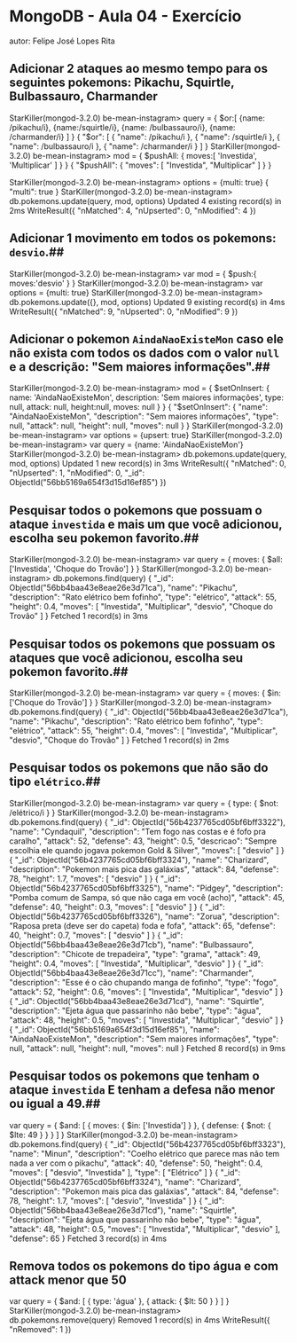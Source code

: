 # MongoDB - Aula 04 - Exercício
autor: Felipe José Lopes Rita

## Adicionar 2 ataques ao mesmo tempo para os seguintes pokemons: Pikachu, Squirtle, Bulbassauro, Charmander
StarKiller(mongod-3.2.0) be-mean-instagram> query = { $or:[ {name: /pikachu/i}, {name:/squirtle/i}, {name: /bulbassauro/i}, {name: /charmander/i} ] }
{
  "$or": [
    {
      "name": /pikachu/i
    },
    {
      "name": /squirtle/i
    },
    {
      "name": /bulbassauro/i
    },
    {
      "name": /charmander/i
    }
  ]
}
StarKiller(mongod-3.2.0) be-mean-instagram> mod = { $pushAll: { moves:[ 'Investida', 'Multiplicar' ] } }
{
  "$pushAll": {
    "moves": [
      "Investida",
      "Multiplicar"
    ]
  }
}

StarKiller(mongod-3.2.0) be-mean-instagram> options = {multi: true}
{
  "multi": true
}
StarKiller(mongod-3.2.0) be-mean-instagram> db.pokemons.update(query, mod, options)
Updated 4 existing record(s) in 2ms
WriteResult({
  "nMatched": 4,
  "nUpserted": 0,
  "nModified": 4
})

## **Adicionar** 1 movimento em todos os pokemons: `desvio`.##
StarKiller(mongod-3.2.0) be-mean-instagram> var mod = { $push:{ moves:'desvio' } }
StarKiller(mongod-3.2.0) be-mean-instagram> var options = {multi: true}
StarKiller(mongod-3.2.0) be-mean-instagram> db.pokemons.update({}, mod, options)
Updated 9 existing record(s) in 4ms
WriteResult({
  "nMatched": 9,
  "nUpserted": 0,
  "nModified": 9
})



## **Adicionar** o pokemon `AindaNaoExisteMon` caso ele não exista com todos os dados com o valor `null` e a descrição: "Sem maiores informações".##
StarKiller(mongod-3.2.0) be-mean-instagram> mod = { $setOnInsert: { name: 'AindaNaoExisteMon', description: 'Sem maiores informações', type: null, attack: null, height:null, moves: null } }
{
  "$setOnInsert": {
    "name": "AindaNaoExisteMon",
    "description": "Sem maiores informações",
    "type": null,
    "attack": null,
    "height": null,
    "moves": null
  }
}
StarKiller(mongod-3.2.0) be-mean-instagram> var options = {upsert: true}
StarKiller(mongod-3.2.0) be-mean-instagram> var query = {name: 'AindaNaoExisteMon'}
StarKiller(mongod-3.2.0) be-mean-instagram> db.pokemons.update(query, mod, options)
Updated 1 new record(s) in 3ms
WriteResult({
  "nMatched": 0,
  "nUpserted": 1,
  "nModified": 0,
  "_id": ObjectId("56bb5169a654f3d15d16ef85")
})

## Pesquisar todos o pokemons que possuam o ataque `investida` e mais um que você adicionou, escolha seu pokemon favorito.##
StarKiller(mongod-3.2.0) be-mean-instagram> var query = { moves: { $all:['Investida', 'Choque do Trovão'] } }
StarKiller(mongod-3.2.0) be-mean-instagram> db.pokemons.find(query)
{
  "_id": ObjectId("56bb4baa43e8eae26e3d71ca"),
  "name": "Pikachu",
  "description": "Rato elétrico bem fofinho",
  "type": "elétrico",
  "attack": 55,
  "height": 0.4,
  "moves": [
    "Investida",
    "Multiplicar",
    "desvio",
    "Choque do Trovão"
  ]
}
Fetched 1 record(s) in 3ms

## Pesquisar **todos** os pokemons que possuam os ataques que você adicionou, escolha seu pokemon favorito.##
StarKiller(mongod-3.2.0) be-mean-instagram> var query = { moves: { $in: ['Choque do Trovão'] } }
StarKiller(mongod-3.2.0) be-mean-instagram> db.pokemons.find(query)
{
  "_id": ObjectId("56bb4baa43e8eae26e3d71ca"),
  "name": "Pikachu",
  "description": "Rato elétrico bem fofinho",
  "type": "elétrico",
  "attack": 55,
  "height": 0.4,
  "moves": [
    "Investida",
    "Multiplicar",
    "desvio",
    "Choque do Trovão"
  ]
}
Fetched 1 record(s) in 2ms

## Pesquisar **todos** os pokemons que não são do tipo `elétrico`.##
StarKiller(mongod-3.2.0) be-mean-instagram> var query = { type: { $not: /elétrico/i } }
StarKiller(mongod-3.2.0) be-mean-instagram> db.pokemons.find(query)
{
  "_id": ObjectId("56b4237765cd05bf6bff3322"),
  "name": "Cyndaquil",
  "description": "Tem fogo nas costas e é fofo pra caralho",
  "attack": 52,
  "defense": 43,
  "height": 0.5,
  "descricao": "Sempre escolhia ele quando jogava pokemon Gold & Silver",
  "moves": [
    "desvio"
  ]
}
{
  "_id": ObjectId("56b4237765cd05bf6bff3324"),
  "name": "Charizard",
  "description": "Pokemon mais pica das galáxias",
  "attack": 84,
  "defense": 78,
  "height": 1.7,
  "moves": [
    "desvio"
  ]
}
{
  "_id": ObjectId("56b4237765cd05bf6bff3325"),
  "name": "Pidgey",
  "description": "Pomba comum de Sampa, só que não caga em você (acho)",
  "attack": 45,
  "defense": 40,
  "height": 0.3,
  "moves": [
    "desvio"
  ]
}
{
  "_id": ObjectId("56b4237765cd05bf6bff3326"),
  "name": "Zorua",
  "description": "Raposa preta (deve ser do capeta) foda e fofa",
  "attack": 65,
  "defense": 40,
  "height": 0.7,
  "moves": [
    "desvio"
  ]
}
{
  "_id": ObjectId("56bb4baa43e8eae26e3d71cb"),
  "name": "Bulbassauro",
  "description": "Chicote de trepadeira",
  "type": "grama",
  "attack": 49,
  "height": 0.4,
  "moves": [
    "Investida",
    "Multiplicar",
    "desvio"
  ]
}
{
  "_id": ObjectId("56bb4baa43e8eae26e3d71cc"),
  "name": "Charmander",
  "description": "Esse é o cão chupando manga de fofinho",
  "type": "fogo",
  "attack": 52,
  "height": 0.6,
  "moves": [
    "Investida",
    "Multiplicar",
    "desvio"
  ]
}
{
  "_id": ObjectId("56bb4baa43e8eae26e3d71cd"),
  "name": "Squirtle",
  "description": "Ejeta água que passarinho não bebe",
  "type": "água",
  "attack": 48,
  "height": 0.5,
  "moves": [
    "Investida",
    "Multiplicar",
    "desvio"
  ]
}
{
  "_id": ObjectId("56bb5169a654f3d15d16ef85"),
  "name": "AindaNaoExisteMon",
  "description": "Sem maiores informações",
  "type": null,
  "attack": null,
  "height": null,
  "moves": null
}
Fetched 8 record(s) in 9ms

## Pesquisar **todos** os pokemons que tenham o ataque `investida` **E** tenham a defesa **não menor ou igual** a 49.##
var query = {
	$and: [
		{ moves: { $in: ['Investida'] } },
		{ defense: { $not: { $lte: 49 } } }
	]
}
StarKiller(mongod-3.2.0) be-mean-instagram> db.pokemons.find(query)
{
  "_id": ObjectId("56b4237765cd05bf6bff3323"),
  "name": "Minun",
  "description": "Coelho elétrico que parece mas não tem nada a ver com o pikachu",
  "attack": 40,
  "defense": 50,
  "height": 0.4,
  "moves": [
    "desvio",
    "Investida"
  ],
  "type": [
    "Elétrico"
  ]
}
{
  "_id": ObjectId("56b4237765cd05bf6bff3324"),
  "name": "Charizard",
  "description": "Pokemon mais pica das galáxias",
  "attack": 84,
  "defense": 78,
  "height": 1.7,
  "moves": [
    "desvio",
    "Investida"
  ]
}
{
  "_id": ObjectId("56bb4baa43e8eae26e3d71cd"),
  "name": "Squirtle",
  "description": "Ejeta água que passarinho não bebe",
  "type": "água",
  "attack": 48,
  "height": 0.5,
  "moves": [
    "Investida",
    "Multiplicar",
    "desvio"
  ],
  "defense": 65
}
Fetched 3 record(s) in 4ms

## Remova **todos** os pokemons do tipo água e com attack menor que 50
var query = {
	$and: [
		{ type: 'água' },
		{ attack: { $lt: 50 } }
	]
}
StarKiller(mongod-3.2.0) be-mean-instagram> db.pokemons.remove(query)
Removed 1 record(s) in 4ms
WriteResult({
  "nRemoved": 1
})
